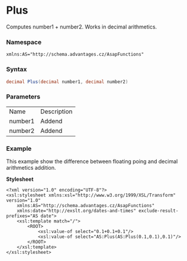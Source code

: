 # Plus

Computes number1 + number2. Works in decimal arithmetics.

### Namespace

`xmlns:AS="http://schema.advantages.cz/AsapFunctions"`

### Syntax

``` csharp
decimal Plus(decimal number1, decimal number2)
```

### Parameters

|         |             |
|---------|-------------|
| Name    | Description |
| number1 | Addend      |
| number2 | Addend      |

### Example

This example show the difference between floating poing and decimal arithmetics addition.

**Stylesheet**

``` html/xml
<?xml version="1.0" encoding="UTF-8"?>
<xsl:stylesheet xmlns:xsl="http://www.w3.org/1999/XSL/Transform" version="1.0"
    xmlns:AS="http://schema.advantages.cz/AsapFunctions"
    xmlns:date="http://exslt.org/dates-and-times" exclude-result-prefixes="AS date">
    <xsl:template match="/">
        <ROOT>
            <xsl:value-of select="0.1+0.1+0.1"/>
            <xsl:value-of select="AS:Plus(AS:Plus(0.1,0.1),0.1)"/>
        </ROOT>
    </xsl:template>
</xsl:stylesheet>
```
